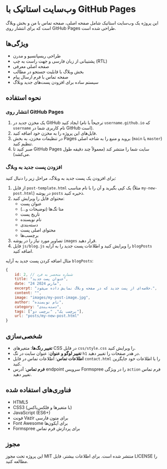 # وب‌سایت استاتیک با GitHub Pages

این پروژه یک وب‌سایت استاتیک شامل صفحه اصلی، صفحه تماس با من و بخش وبلاگ است که برای انتشار روی GitHub Pages طراحی شده است.

## ویژگی‌ها

- طراحی ریسپانسیو و مدرن
- پشتیبانی از زبان فارسی و جهت راست به چپ (RTL)
- صفحه اصلی معرفی
- بخش وبلاگ با قابلیت جستجو در مطالب
- صفحه تماس با فرم ارسال پیام
- سیستم ساده برای افزودن پست‌های جدید وبلاگ

## نحوه استفاده

### انتشار روی GitHub Pages

1. یک مخزن جدید در GitHub ایجاد کنید (ترجیحاً با نام `username.github.io` که `username` نام کاربری شما در GitHub است).
2. فایل‌های این پروژه را به مخزن خود اضافه کنید.
3. در تنظیمات مخزن، به بخش Pages بروید و منبع را به شاخه اصلی (`main` یا `master`) تنظیم کنید.
4. صبر کنید تا GitHub Pages سایت شما را منتشر کند (معمولاً چند دقیقه طول می‌کشد).

### افزودن پست جدید به وبلاگ

برای افزودن یک پست جدید به وبلاگ، مراحل زیر را دنبال کنید:

1. از فایل `post-template.html` یک کپی بگیرید و آن را با نام مناسب (مثلاً `my-new-post.html`) در پوشه `posts` ذخیره کنید.
2. محتوای فایل را ویرایش کنید:
   - عنوان پست
   - متا تگ‌ها (توضیحات و...)
   - تاریخ پست
   - نام نویسنده
   - دسته‌بندی
   - محتوای اصلی پست
   - برچسب‌ها
3. تصاویر مورد نیاز را در پوشه `images` قرار دهید.
4. فایل `js/blog.js` را ویرایش کنید و اطلاعات پست جدید را به آرایه `blogPosts` اضافه کنید.

مثال اضافه کردن پست جدید به آرایه `blogPosts`:

```javascript
{
    id: 2, // شماره منحصر به فرد
    title: "عنوان پست جدید",
    date: "24 مارس 2024",
    excerpt: "خلاصه‌ای از پست جدید که در صفحه وبلاگ نمایش داده می‌شود.",
    content: "",
    image: "images/my-post-image.jpg",
    author: "نام نویسنده",
    category: "دسته‌بندی",
    tags: ["برچسب یک", "برچسب دو"],
    url: "posts/my-new-post.html"
}
```

## شخصی‌سازی

- **تغییر رنگ‌ها**: متغیرهای CSS در فایل `css/style.css` را ویرایش کنید.
- **تغییر لوگو و عنوان**: عنوان سایت در تگ `h1` در هدر صفحات را تغییر دهید.
- **اطلاعات تماس**: اطلاعات تماس در فایل `contact.html` را با اطلاعات خود جایگزین کنید.
- **فرم تماس**: آدرس endpoint سرویس Formspree را در ویژگی `action` فرم تماس تغییر دهید.

## فناوری‌های استفاده شده

- HTML5
- CSS3 (با متغیرها و فلکس‌باکس)
- JavaScript (ES6+)
- فونت Vazir برای متون فارسی
- Font Awesome برای آیکون‌ها
- Formspree برای پردازش فرم تماس

## مجوز

این پروژه تحت مجوز MIT منتشر شده است. برای اطلاعات بیشتر، فایل LICENSE را مطالعه کنید.